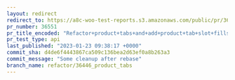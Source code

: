 ```yaml
---
layout: redirect
redirect_to: https://a8c-woo-test-reports.s3.amazonaws.com/public/pr/36551/api/index.html
pr_number: 36551
pr_title_encoded: "Refactor+product+tabs+and+add+product+tab+slot+fills"
pr_test_type: api
last_published: "2023-01-23 09:38:17 +0000"
commit_sha: d4de6f4443867ca509c136bea2d63ef0a8b263a3
commit_message: "Some cleanup after rebase"
branch_name: refactor/36446_product_tabs
---
```

